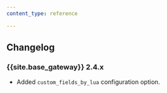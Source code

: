 ```yaml
---
content_type: reference

---
```


## Changelog

### {{site.base_gateway}} 2.4.x

* Added `custom_fields_by_lua` configuration option.